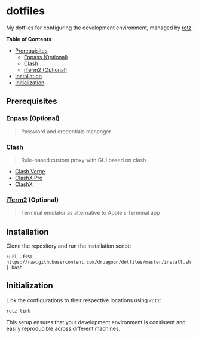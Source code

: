 <!-- markdownlint-disable MD033 MD036 -->
<h1>dotfiles</h1>

My dotfiles for configuring the development environment, managed by [rotz](https://github.com/volllly/rotz).

**Table of Contents**

- [Prerequisites](#prerequisites)
  - [Enpass (Optional)](#enpass-optional)
  - [Clash](#clash)
  - [iTerm2 (Optional)](#iterm2-optional)
- [Installation](#installation)
- [Initialization](#initialization)

## Prerequisites

### [Enpass](https://www.enpass.io/) (Optional)

> Password and credentials mananger

### [Clash](https://github.com/Dreamacro/clash)

> Rule-based custom proxy with GUI based on clash

- [Clash Verge](https://github.com/clash-verge-rev/clash-verge-rev)
- [ClashX Pro](https://install.appcenter.ms/users/clashx/apps/clashx-pro/distribution_groups/public)
- [ClashX](https://github.com/yichengchen/clashX)

### [iTerm2](https://iterm2.com/) (Optional)

> Terminal emulator as alternative to Apple's Terminal app

## Installation

Clone the repository and run the installation script:

```shell
curl -fsSL https://raw.githubusercontent.com/druagoon/dotfiles/master/install.sh | bash
```

## Initialization

Link the configurations to their respective locations using `rotz`:

```shell
rotz link
```

This setup ensures that your development environment is consistent and easily reproducible across different machines.
